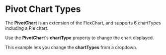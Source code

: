 Pivot Chart Types
=================

The **PivotChart** is an extension of the FlexChart, and supports 6 chartTypes including a Pie chart.

Use the **PivotChart**'s **chartType** property to change the chart displayed.

This example lets you change the **chartTypes** from a dropdown. 
